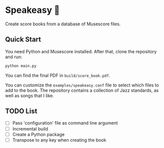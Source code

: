 # Speakeasy 🎷

Create score books from a database of Musescore files.

## Quick Start

You need Python and Musescore installed. After that, clone the repository and run:

```sh
python main.py
```

You can find the final PDF in `build/score_book.pdf`.

You can customize the `examples/speakeasy.conf` file to select which files to add to the book. The repository contains a collection of Jazz standards, as well as songs that I like.

## TODO List

- [ ] Pass 'configuration' file as command line argument
- [ ] Incremental build
- [ ] Create a Python package
- [ ] Transpose to any key when creating the book
